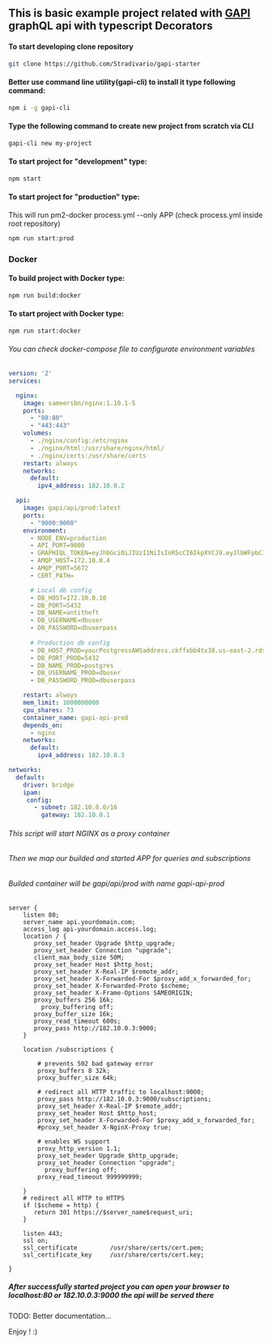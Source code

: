 ## This is basic example project related with [GAPI](https://github.com/Stradivario/gapi) graphQL api with typescript Decorators

#### To start developing clone repository

```bash
git clone https://github.com/Stradivario/gapi-starter
```

#### Better use command line utility(gapi-cli) to install it type following command:

```bash
npm i -g gapi-cli
```



#### Type the following command to create new project from scratch via CLI

```bash
gapi-cli new my-project
```



#### To start project for "development" type:

```bash
npm start
```

#### To start project for "production" type:
This will run pm2-docker process.yml --only APP (check process.yml inside root repository)
```bash
npm run start:prod
```

### Docker

#### To build project with Docker type:
```bash
npm run build:docker
```

#### To start project with Docker type:
```bash
npm run start:docker
```

###### You can check docker-compose file to configurate environment variables
```yml
version: '2'
services:

  nginx:
    image: sameersbn/nginx:1.10.1-5
    ports:
      - "80:80"
      - "443:443"
    volumes:
      - ./nginx/config:/etc/nginx
      - ./nginx/html:/usr/share/nginx/html/
      - ./nginx/certs:/usr/share/certs
    restart: always
    networks:
      default:
        ipv4_address: 182.10.0.2

  api:
    image: gapi/api/prod:latest
    ports:
      - "9000:9000"
    environment:
      - NODE_ENV=production
      - API_PORT=9000
      - GRAPHIQL_TOKEN=eyJhbGciOiJIUzI1NiIsInR5cCI6IkpXVCJ9.eyJlbWFpbCI6InRhNGVuc3RvcmVAZ21haWwuY29tIiwic2NvcGUiOlsiQURNSU4iXSwiaWQiOjIsImlhdCI6MTUxMTk3NDkzNX0.M9PnW2IrVp4XGRvbzFrl0tx6vqs6oXItFK-wF5roneI
      - AMQP_HOST=172.10.0.4
      - AMQP_PORT=5672
      - CERT_PATH=

      # Local db config
      - DB_HOST=172.10.0.10
      - DB_PORT=5432
      - DB_NAME=antitheft
      - DB_USERNAME=dbuser
      - DB_PASSWORD=dbuserpass
      
      # Production db config
      - DB_HOST_PROD=yourPostgressAWSaddress.ckffxbb4tx38.us-east-2.rds.amazonaws.com
      - DB_PORT_PROD=5432
      - DB_NAME_PROD=postgres
      - DB_USERNAME_PROD=dbuser
      - DB_PASSWORD_PROD=dbuserpass

    restart: always
    mem_limit: 1000000000
    cpu_shares: 73
    container_name: gapi-api-prod
    depends_on:
      - nginx
    networks:
      default:
        ipv4_address: 182.10.0.3

networks:
  default:
    driver: bridge
    ipam:
     config:
       - subnet: 182.10.0.0/16
         gateway: 182.10.0.1

```

###### This script will start NGINX as a proxy container
###### Then we map our builded and started APP for queries and subscriptions
###### Builded container will be gapi/api/prod with name gapi-api-prod

```nginx
server {
    listen 80;
    server_name api.yourdomain.com;
    access_log api-yourdomain.access.log;
    location / {
       proxy_set_header Upgrade $http_upgrade;
       proxy_set_header Connection "upgrade";
       client_max_body_size 50M;
       proxy_set_header Host $http_host;
       proxy_set_header X-Real-IP $remote_addr;
       proxy_set_header X-Forwarded-For $proxy_add_x_forwarded_for;
       proxy_set_header X-Forwarded-Proto $scheme;
       proxy_set_header X-Frame-Options SAMEORIGIN;
       proxy_buffers 256 16k;
	     proxy_buffering off;
       proxy_buffer_size 16k;
       proxy_read_timeout 600s;
       proxy_pass http://182.10.0.3:9000;
    }

    location /subscriptions {
        
        # prevents 502 bad gateway error
        proxy_buffers 8 32k;
        proxy_buffer_size 64k;

        # redirect all HTTP traffic to localhost:9000;
        proxy_pass http://182.10.0.3:9000/subscriptions;
        proxy_set_header X-Real-IP $remote_addr;
        proxy_set_header Host $http_host;
        proxy_set_header X-Forwarded-For $proxy_add_x_forwarded_for;
        #proxy_set_header X-NginX-Proxy true;

        # enables WS support
        proxy_http_version 1.1;
        proxy_set_header Upgrade $http_upgrade;
        proxy_set_header Connection "upgrade";
	      proxy_buffering off;
        proxy_read_timeout 999999999;

    }
    # redirect all HTTP to HTTPS
    if ($scheme = http) {
       return 301 https://$server_name$request_uri;
    }

    listen 443;
    ssl on;
    ssl_certificate         /usr/share/certs/cert.pem;
    ssl_certificate_key     /usr/share/certs/cert.key;

}

```




##### After successfully started project you can open your browser to localhost:80 or 182.10.0.3:9000 the api will be served there


TODO: Better documentation...

Enjoy ! :)
